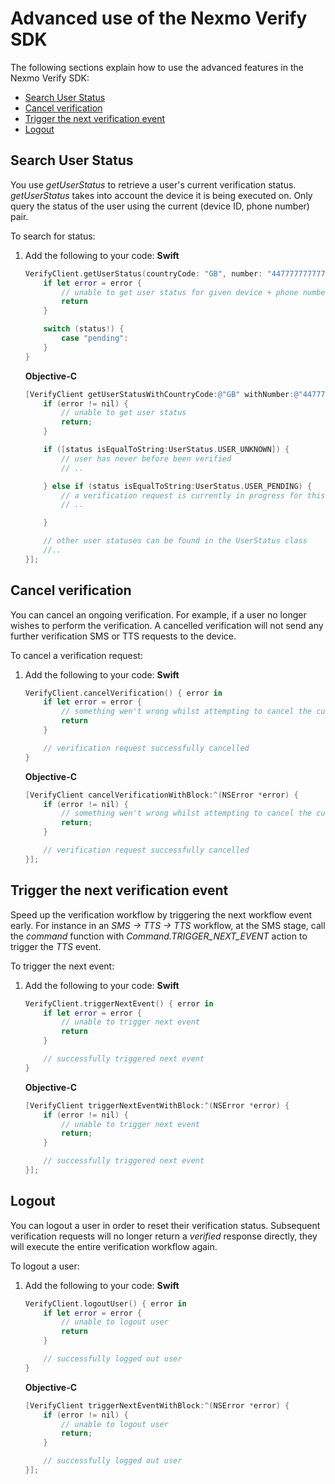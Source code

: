 Advanced use of the Nexmo Verify SDK
===================================

The following sections explain how to use the advanced features in the Nexmo Verify SDK:

* <a href="#search">Search User Status</a>
* <a href="#cancel">Cancel verification</a>
* <a href="#trigger">Trigger the next verification event</a>
* <a href="#logout">Logout</a>

## Search User Status<a name="search"></a>

You use *getUserStatus* to retrieve a user's current verification status. *getUserStatus* takes into account the device it is being executed on. Only query the status of the user using the current (device ID, phone number) pair.

To search for status:

1. Add the following to your code:
    **Swift**
    ```swift
    VerifyClient.getUserStatus(countryCode: "GB", number: "447777777777") { status, error in
        if let error = error {
            // unable to get user status for given device + phone number pair
            return
        }

        switch (status!) {
            case "pending":
        }
    }
    ```

    **Objective-C**
    ```objective-c
    [VerifyClient getUserStatusWithCountryCode:@"GB" withNumber:@"447777777777" withBlock:^(NSString *status, NSError *error) {
        if (error != nil) {
            // unable to get user status
            return;
        }

        if ([status isEqualToString:UserStatus.USER_UNKNOWN]) {
            // user has never before been verified
            // ..

        } else if (status isEqualToString:UserStatus.USER_PENDING) {
            // a verification request is currently in progress for this user
            // ..

        }

        // other user statuses can be found in the UserStatus class
        //..
    }];
    ```

## Cancel verification<a name="cancel"></a>

You can cancel an ongoing verification. For example, if a user no longer wishes to perform the verification. A cancelled verification will not send any further verification SMS or TTS requests to the device.

To cancel a verification request:

1. Add the following to your code:
    **Swift**
    ```swift
    VerifyClient.cancelVerification() { error in
        if let error = error {
            // something wen't wrong whilst attempting to cancel the current verification request
            return
        }

        // verification request successfully cancelled
    }
    ```

    **Objective-C**
    ```objective-c
    [VerifyClient cancelVerificationWithBlock:^(NSError *error) {
        if (error != nil) {
            // something wen't wrong whilst attempting to cancel the current verification request
            return;
        }

        // verification request successfully cancelled
    }];
    ```

## Trigger the next verification event<a name="trigger"></a>

Speed up the verification workflow by triggering the next workflow event early. For instance in an *SMS -> TTS -> TTS* workflow, at the SMS stage, call the *command* function with *Command.TRIGGER_NEXT_EVENT* action to trigger the *TTS* event.

To trigger the next event:

1. Add the following to your code:
    **Swift**
    ```swift
    VerifyClient.triggerNextEvent() { error in
        if let error = error {
            // unable to trigger next event
            return
        }

        // successfully triggered next event
    }
    ```

    **Objective-C**
    ```objective-c
    [VerifyClient triggerNextEventWithBlock:^(NSError *error) {
        if (error != nil) {
            // unable to trigger next event
            return;
        }

        // successfully triggered next event
    }];
    ```

## Logout<a name="logout"></a>

You can logout a user in order to reset their verification status. Subsequent verification requests will no longer return a *verified* response directly, they will execute the entire verification workflow again.

To logout a user:

1. Add the following to your code:
    **Swift**
    ```swift
    VerifyClient.logoutUser() { error in
        if let error = error {
            // unable to logout user
            return
        }

        // successfully logged out user
    }
    ```

    **Objective-C**
    ```objective-c
    [VerifyClient triggerNextEventWithBlock:^(NSError *error) {
        if (error != nil) {
            // unable to logout user
            return;
        }

        // successfully logged out user
    }];
    ```
